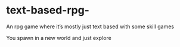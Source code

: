 # text-based-rpg-
An rpg game where it’s mostly just text based with some skill games 

You spawn in a new world and just explore 
